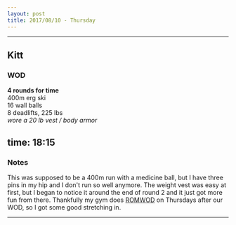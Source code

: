 ```yaml
---
layout: post
title: 2017/08/10 - Thursday
---
```


---
## Kitt 

### WOD
**4 rounds for time**  
400m erg ski  
16 wall balls  
8 deadlifts, 225 lbs  
*wore a 20 lb vest / body armor*  

time: 18:15  
---
### Notes
This was supposed to be a 400m run with a medicine ball, but I have three pins in my hip and I don't run so well anymore. The weight vest was easy at first, but I began to notice it around the end of round 2 and it just got more fun from there. Thankfully my gym does [ROMWOD](http://www.romwod.com) on Thursdays after our WOD, so I got some good stretching in.  

---
